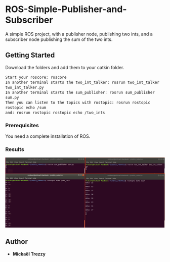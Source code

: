 # ROS-Simple-Publisher-and-Subscriber
A simple ROS project, with a publisher node, publishing two ints, and a subscriber node publishing the sum of the two ints.

## Getting Started
Download the folders and add them to your catkin folder.

```
Start your roscore: roscore
In another terminal starts the two_int_talker: rosrun two_int_talker two_int_talker.py
In another terminal starts the sum_publisher: rosrun sum_publisher sum.py
Then you can listen to the topics with rostopic: rosrun rostopic rostopic echo /sum
and: rosrun rostopic rostopic echo /two_ints
```

### Prerequisites
You need a complete installation of ROS.

### Results
![Image of a running example](/execution.png)

## Author
* **Mickaël Trezzy**
